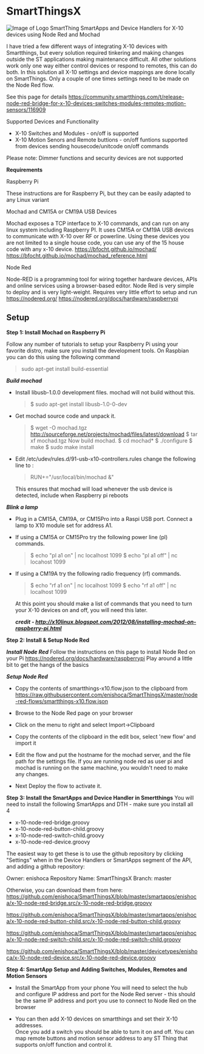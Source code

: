 # SmartThingsX
![Image of Logo](https://github.com/enishoca/SmartThingsX/raw/master/x1oredb.png)
SmartThing SmartApps and Device Handlers for X-10 devices using Node Red and Mochad

I have tried a few different ways of integrating X-10 devices with Smartthings, but every solution required tinkering and making changes outside the ST applications making maintenance difficult.  All other solutions work only one way either control devices or respond to remotes, this can do both.  In this solution all X-10 settings and device mappings are done locally on SmartThings. Only a couple of one times settings need to be made on the Node Red flow.   

See this page for details 
https://community.smartthings.com/t/release-node-red-bridge-for-x-10-devices-switches-modules-remotes-motion-sensors/116909

Supported Devices and Functionality
* X-10 Switches and Modules -  on/off is supported
* X-10 Motion Senors and Remote buttions -  on/off funtions supported from devices sending housecode/unitcode on/off commands

Please note: Dimmer functions and security devices are not supported

**Requirements**

Raspberry Pi 

These instructions are for Raspberry Pi, but they can be easily adapted to any Linux variant

Mochad and CM15A or CM19A USB Devices

Mochad exposes a TCP interface to X-10 commands, and can run on any linux system including Raspberry PI. It uses CM15A or CM19A USB devices to communicate with X-10 over RF or powerline. Using these devices you are not limited to a single house code, you can use any of the 15 house code with any x-10 device.
https://bfocht.github.io/mochad/
https://bfocht.github.io/mochad/mochad_reference.html

Node Red

Node-RED is a programming tool for wiring together hardware devices, APIs and online services using a browser-based editor.  Node Red is very simple to deploy and is very light-weight. Requires very little effort to setup and run
https://nodered.org/ 
https://nodered.org/docs/hardware/raspberrypi 


Setup
-------------------------------------
**Step 1: Install Mochad on Raspberry Pi**

Follow any number of tutorials to setup your Raspberry Pi using your favorite distro, make sure you install the development tools. On Raspbian you can do this using the following command

> sudo apt-get install build-essential

***Build mochad***

* Install libusb-1.0.0 development files. mochad will not build without this.

  > $ sudo apt-get install libusb-1.0-0-dev

* Get mochad source code and unpack it.

  > $ wget -O mochad.tgz http://sourceforge.net/projects/mochad/files/latest/download 
  > $ tar xf mochad.tgz
  > Now build mochad.
  > $ cd mochad*
  > $ ./configure
  > $ make
  > $ sudo make install

* Edit /etc/udev/rules.d/91-usb-x10-controllers.rules change the following line to : 

  > RUN+="/usr/local/bin/mochad &"  

  This ensures that mochad will load whenever the usb device is detected, include when Raspberry pi reboots

 ***Blink a lamp***

  * Plug in a CM15A, CM19A, or CM15Pro into a Raspi USB port.  Connect a lamp to X10 module set for address A1.
* If using a CM15A or CM15Pro try the following power line (pl) commands.
    > $ echo "pl a1 on" | nc localhost 1099
    > $ echo "pl a1 off" | nc locahost 1099

* If using a CM19A try the following radio frequency (rf) commands.
  > $ echo "rf a1 on" | nc localhost 1099
  > $ echo "rf a1 off" | nc localhost 1099

  At this point you should make a list of commands that you need to turn your X-10 devices on and off, you will need this later.


  ***credit - http://x10linux.blogspot.com/2012/08/installing-mochad-on-raspberry-pi.html*** 

**Step 2: Install & Setup Node Red**

 ***Install Node Red***
Follow the instructions on this page to install Node Red on your Pi https://nodered.org/docs/hardware/raspberrypi 
Play around a little bit to get the hangs of the basics

 ***Setup Node Red***
* Copy the contents of smartthings-x10.flow.json to the clipboard from https://raw.githubusercontent.com/enishoca/SmartThingsX/master/node-red-flows/smartthings-x10.flow.json

* Browse to the Node Red page on your browser

* Click on the menu to right and select Import->Clipboard


* Copy the contents of the clipboard in the edit box, select 'new flow' and import it


* Edit the flow and put the hostname for the mochad server, and the file path for the settings file.  If you are running node red as user pi and mochad is running on the same machine, you wouldn't need to make any changes.  

* Next Deploy the flow to activate it.
 
**Step 3: Install the SmartApps and Device Handler in Smertthings**
You will need to install the following SmartApps and DTH - make sure you install all 4
* x-10-node-red-bridge.groovy
* x-10-node-red-button-child.groovy
* x-10-node-red-switch-child.groovy
* x-10-node-red-device.groovy

The easiest way to get these is to use the github repository by clicking "Settings" when in the Device Handlers or SmartApps segment of the API, and adding a github repository:

Owner: enishoca
Repository Name: SmartThingsX
Branch: master

Otherwise, you can download them from here:
https://github.com/enishoca/SmartThingsX/blob/master/smartapps/enishoca/x-10-node-red-bridge.src/x-10-node-red-bridge.groovy

https://github.com/enishoca/SmartThingsX/blob/master/smartapps/enishoca/x-10-node-red-button-child.src/x-10-node-red-button-child.groovy

https://github.com/enishoca/SmartThingsX/blob/master/smartapps/enishoca/x-10-node-red-switch-child.src/x-10-node-red-switch-child.groovy

https://github.com/enishoca/SmartThingsX/blob/master/devicetypes/enishoca/x-10-node-red-device.src/x-10-node-red-device.groovy


**Step 4: SmartApp Setup and Adding Switches, Modules, Remotes and Motion Sensors**
* Install the SmartApp from your phone 
You will need to select the hub and configure IP address and port for the Node Red server - this should be the same IP address and port you use to connect to Node Red on the browser 

* You can then add X-10 devices on smartthings and set their X-10 addresses.  
Once you add a switch you should be able to turn it on and off.  You can map remote buttons and motion sensor address to any ST Thing that supports on/off function and control it.


